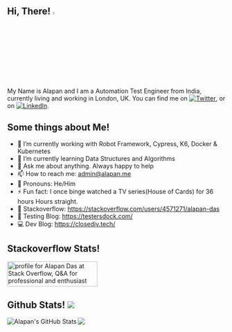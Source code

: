 ## Hi, There! <img src="https://raw.githubusercontent.com/MartinHeinz/MartinHeinz/master/wave.gif" width="4%" height="4%"/>

My Name is Alapan and I am a Automation Test Engineer from India, currently living and working in London, UK. You can find me on [![Twitter][1.1]][1],  or on [![LinkedIn][2.1]][2].

## Some things about Me!
- 🔭 I’m currently working with Robot Framework, Cypress, K6, Docker & Kubernetes
- 🌱 I’m currently learning Data Structures and Algorithms
- 💬 Ask me about anything. Always happy to help
- 📫 How to reach me: admin@alapan.me
- 🤵 Pronouns: He/Him
- ⚡ Fun fact: I once binge watched a TV series(House of Cards) for 36 hours Hours straight.
- 💾 Stackoverflow: https://stackoverflow.com/users/4571271/alapan-das
- 🐞 Testing Blog: https://testersdock.com/
- 💻 Dev Blog: https://closediv.tech/

## Stackoverflow Stats!
<a href="https://stackoverflow.com/users/4571271/alapan-das"><img src="https://stackoverflow.com/users/flair/4571271.png?theme=dark" width="208" height="58" alt="profile for Alapan Das at Stack Overflow, Q&amp;A for professional and enthusiast programmers" title="profile for Alapan Das at Stack Overflow, Q&amp;A for professional and enthusiast programmers"></a>

## Github Stats! ![](https://komarev.com/ghpvc/?username=alapanme)
<img align="left" src="https://github-readme-stats.vercel.app/api/?username=alapanme&show_icons=true&theme=default&hide_border=true" alt="Alapan's GitHub Stats" />
<img align="center" src="https://github-readme-stats.vercel.app/api/top-langs/?username=alapanme&hide=html,css,handlebars&hide_border=true" />

<!-- Social Media Icons and URLs -->
[1.1]: http://i.imgur.com/wWzX9uB.png
[2.1]: https://raw.githubusercontent.com/MartinHeinz/MartinHeinz/master/linkedin-3-16.png
[1]: https://twitter.com/alapanme
[2]: https://www.linkedin.com/in/alapandas/
